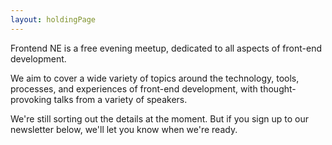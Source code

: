```yaml
---
layout: holdingPage
---
```


Frontend NE is a free evening meetup, dedicated to all aspects of front-end development.

We aim to cover a wide variety of topics around the technology, tools, processes, and experiences of front-end development, with thought-provoking talks from a variety of speakers.

We're still sorting out the details at the moment. But if you sign up to our newsletter below, we'll let you know when we're ready.
